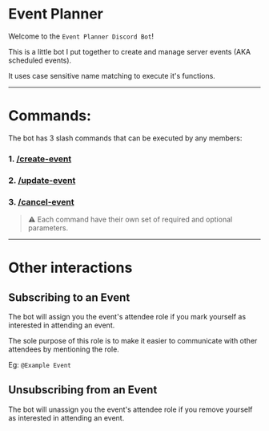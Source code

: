 # Event Planner

Welcome to the `Event Planner Discord Bot`!

This is a little bot I put together to create and manage server events (AKA scheduled events).

It uses case sensitive name matching to execute it's functions.

---

# Commands: 

The bot has 3 slash commands that can be executed by any members:

### 1. [/create-event](./instructions/create-event.md)
### 2. [/update-event](./instructions/update-event.md)
### 3. [/cancel-event](./instructions/cancel-event.md)

> ⚠️ Each command have their own set of required and optional parameters.

---

# Other interactions

## Subscribing to an Event

The bot will assign you the event's attendee role if you mark yourself as interested in attending an event.

The sole purpose of this role is to make it easier to communicate with other attendees by mentioning the role. 

Eg: `@Example Event`

## Unsubscribing from an Event

The bot will unassign you the event's attendee role if you remove yourself as interested in attending an event.